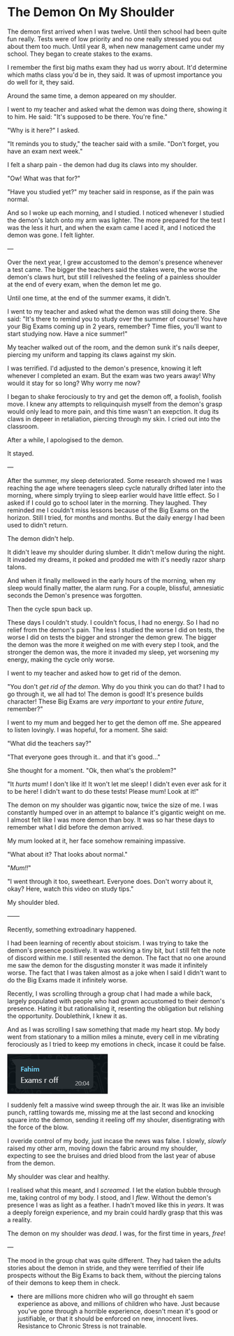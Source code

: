 # The Demon On My Shoulder

The demon first arrived when I was twelve. Until then school had been quite fun really. Tests were of low priority and no one really stressed you out about them too much. Until year 8, when new management came under my school. They began to create stakes to the exams.

 I remember the first big maths exam they had us worry about. It'd determine which maths class you'd be in, they said. It was of upmost importance you do well for it, they said. 

 Around the same time, a demon appeared on my shoulder.

 I went to my teacher and asked what the demon was doing there, showing it to him. He said: "It's supposed to be there. You're fine."

 "Why is it here?" I asked. 

 "It reminds you to study," the teacher said with a smile. "Don't forget, you have an exam next week."

 I felt a sharp pain - the demon had dug its claws into my shoulder. 

 "Ow! What was that for?"

 "Have you studied yet?" my teacher said in response, as if the pain was normal. 

And so I woke up each morning, and I studied. I noticed whenever I studied the demon's latch onto my arm was lighter. The more prepared for the test I was the less it hurt, and when the exam came I aced it, and I noticed the demon was gone. I felt lighter.

— 

Over the next year, I grew accustomed to the demon's presence whenever a test came. The bigger the teachers said the stakes were, the worse the demon's claws hurt, but still I reliveshed the feeling of a painless shoulder at the end of every exam, when the demon let me go. 

Until one time, at the end of the summer exams, it didn't.

I went to my teacher and asked what the demon was still doing there. She said: "It's there to remind you to study over the summer of course! You have your Big Exams coming up in 2 years, remember? Time flies, you'll want to start studying now. Have a nice summer!"

My teacher walked out of the room, and the demon sunk it's nails deeper, piercing my uniform and tapping its claws against my skin. 

I was terrified. I'd adjusted to the demon's presence, knowing it left whenever I completed an exam. But the exam was two years away! Why would it stay for so long? Why worry me now?

I began to shake ferociously to try and get the demon off, a foolish, foolish move. I knew any attempts to reliquinquish myself from the demon's grasp would only lead to more pain, and this time wasn't an exepction. It dug its claws in depeer in retaliation, piercing through my skin. I cried out into the classroom. 

After a while, I apologised to the demon. 

It stayed.

—

After the summer, my sleep deteriorated. Some research showed me I was reaching the age where teenagers sleep cycle naturally drifted later into the morning, where simply tryiing to sleep earlier would have little effect. So I asked if I could go to school later in the morning. They laughed. They reminded me I couldn't miss lessons because of the Big Exams on the horizon. Still I tried, for months and months. But the daily energy I had been used to didn't return.

The demon didn't help. 

It didn't leave my shoulder during slumber. It didn't mellow during the night. It invaded my dreams, it poked and prodded me with it's needly razor sharp talons. 

And when it finally mellowed in the early hours of the morning, when my sleep would finally matter, the alarm rung. For a couple, blissful, amnesiatic seconds the Demon's presence was forgotten. 

Then the cycle spun back up.

These days I couldn't study. I couldn't focus, I had no energy. So I had no relief from the demon's pain. The less I studied the worse I did on tests, the worse I did on tests the bigger and stronger the demon grew. The bigger the demon was the more it weighed on me with every step I took, and the stronger the demon was, the more it invaded my sleep, yet worsening my energy, making the cycle only worse.

I went to my teacher and asked how to get rid of the demon.

"You don't *get rid of the demon*. Why do you think you can do that? I had to go through it, we all had to! The demon is good! It's presence builds character! These Big Exams are *very important* to your *entire future*, remember?"

I went to my mum and begged her to get the demon off me. She appeared to listen lovingly. I was hopeful, for a moment. She said:

"What did the teachers say?"

"That everyone goes through it.. and that it's good..."

She thought for a moment. "Ok, then what's the problem?"

"It *hurts* mum! I don't like it! It won't let me sleep! I didn't even ever ask for it to be here! I didn't want to do these tests! Please mum! Look at it!"

The demon on my shoulder was gigantic now, twice the size of me. I was constantly humped over in an attempt to balance it's gigantic weight on me. I almost felt like I was more demon than boy. It was so har these days to remember what I did before the demon arrived.

My mum looked at it, her face somehow remaining impassive. 

"What about it? That looks about normal."

"*Mum!!*"

"I went through it too, sweetheart. Everyone does. Don't worry about it, okay? Here, watch this video on study tips."

My shoulder bled.

——

Recently, something extroadinary happened.

 I had been learning of recently about stoicism. I was trying to take the demon's presence positively. It was working a tiny bit, but I still felt the note of discord within me. I still resented the demon. The fact that no one around me saw the demon for the disgusting monster it was made it infinitely worse. The fact that I was taken almost as a joke when I said I didn't want to do the Big Exams made it infinitely worse. 

 Recently, I was scrolling through a group chat I had made a while back, largely populated with people who had grown accustomed to their demon's presence. Hating it but rationalising it, resenting the obligation but relishing the opportunity. Doublethink, I knew it as. 

And as I was scrolling I saw something that made my heart stop. My body went from stationary to a million miles a minute, every cell in me vibrating ferociously as I tried to keep my emotions in check, incase it could be false. 

![](2021-01-05-19-06-40.png)

I suddenly felt a massive wind sweep through the air. It was like an invisible punch, rattling towards me, missing me at the last second and knocking square into the demon, sending it reeling off my shouler, disentigrating with the force of the blow. 

I overide control of my body, just incase the news was false. I slowly, *slowly* raised my other arm, moving down the fabric around my shoulder, expecting to see the bruises and dried blood from the last year of abuse from the demon. 

My shoulder was clear and healthy. 

I realised what this meant, and I *screamed*. I let the elation bubble through me, taking control of my body. I stood, and I *flew*. Without the demon's presence I was as light as a feather. I hadn't moved like this in *years*. It was a deeply foreign experience, and my brain could hardly grasp that this was a reality.

The demon on my shoulder was *dead*. I was, for the first time in years, *free*!

—

The mood in the group chat was quite different. They had taken the adults stories about the demon in stride, and they were terrified of their life prospects without the Big Exams to back them, without the piercing talons of their demons to keep them in check.

- there are millions more chidren who will go throught eh saem experience as above, and millions of children who have. Just because you've gone through a horrible experience, doesn't mean it's good or justifiable, or that it should be enforced on new, innocent lives. Resistance to Chronic Stress is not trainable. 







